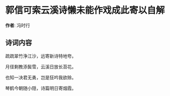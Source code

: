 # 郭信可索云溪诗懒未能作戏成此寄以自解

**作者**: 冯时行

## 诗词内容

疏疏翠竹浄江沙，远寄新诗特地夸。

月径剩教添鬓雪，云溪日放长苔花。

也知一决君无勇，岂是狂吟我欲赊。

琴鹤今朝随小隠，诗篇明日寄烟霞。


